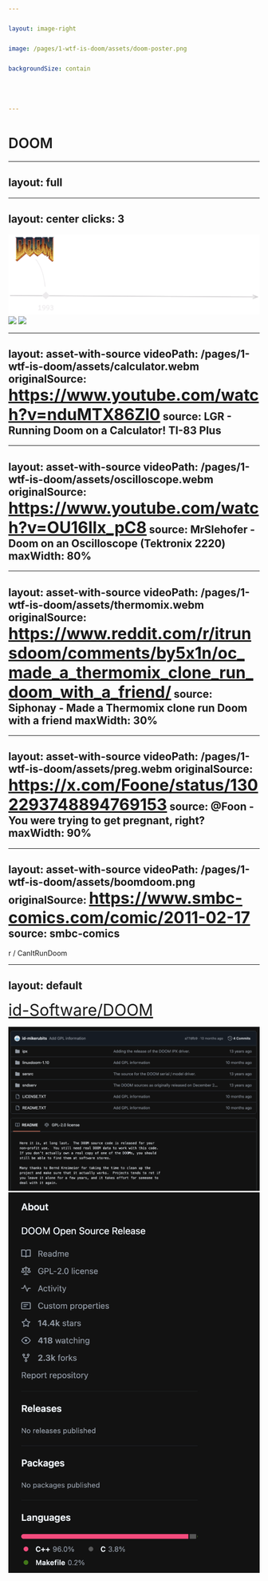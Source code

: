 ```yaml
---
layout: image-right
image: /pages/1-wtf-is-doom/assets/doom-poster.png
backgroundSize: contain

---
```

<div class="flex w-full h-full items-center justify-center">
    <h1 class="doom-gradient">DOOM</h1>
</div>

<style>
h1 {
    font-weight: 600;
}
</style>
---
layout: full
---
<SlidevVideo autoplay autoreset="slide" border="rounded">
  <source src="/pages/1-wtf-is-doom/assets/doom_gameplay.mp4" type="video/mp4" />
</SlidevVideo>


---
layout: center
clicks: 3
---
<img v-if="$clicks <= 1 " v-click="[1, 2]" src="/pages/1-wtf-is-doom/assets/time-1.png" w-200/>
<img v-if="$clicks > 1 && $clicks <= 2" v-click="[2, 3]" src="/pages/1-wtf-is-doom/assets/time-2.png" w-200/>
<img v-if="$clicks > 2 && $clicks <= 3" v-click="[3]" src="/pages/1-wtf-is-doom/assets/time-3.png" w-200/>


---
layout: asset-with-source
videoPath: /pages/1-wtf-is-doom/assets/calculator.webm
originalSource: https://www.youtube.com/watch?v=nduMTX86Zl0
source: LGR - Running Doom on a Calculator! TI-83 Plus
---

---
layout: asset-with-source
videoPath: /pages/1-wtf-is-doom/assets/oscilloscope.webm
originalSource: https://www.youtube.com/watch?v=OU16lIx_pC8
source: MrSlehofer - Doom on an Oscilloscope (Tektronix 2220)
maxWidth: 80%
---

---
layout: asset-with-source
videoPath: /pages/1-wtf-is-doom/assets/thermomix.webm
originalSource: https://www.reddit.com/r/itrunsdoom/comments/by5x1n/oc_made_a_thermomix_clone_run_doom_with_a_friend/
source: Siphonay - Made a Thermomix clone run Doom with a friend
maxWidth: 30%
---


---
layout: asset-with-source
videoPath: /pages/1-wtf-is-doom/assets/preg.webm
originalSource: https://x.com/Foone/status/1302293748894769153
source: @Foon - You were trying to get pregnant, right?
maxWidth: 90%
---

---
layout: asset-with-source
videoPath: /pages/1-wtf-is-doom/assets/boomdoom.png
originalSource: https://www.smbc-comics.com/comic/2011-02-17
source: smbc-comics
---
<div class='absolute flex top-15 w-full  justify-center'>
<logos-reddit-icon mr-3/> r / CanItRunDoom
</div>


---
layout: default
---

<div class="flex w-full  items-center justify-center">

<mdi-github class="github-icon"/>   [id-Software/DOOM](https://github.com/id-Software/DOOM)

</div>

<img absolute class="bottom-0 left-10"  src="/pages/1-wtf-is-doom/assets/doom_github_source_only.png" w-150/>
<img absolute class="bottom-0 right-10"  src="/pages/1-wtf-is-doom/assets/doom_github_about.png" h-100/>

<style>
a {
    font-size: 2rem
}

.github-icon {
    height: 30px;
    width: 30px;
    margin-right: 10px;
}
</style>
